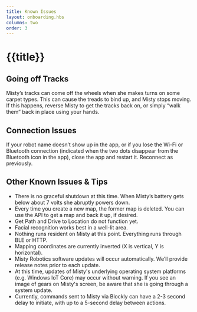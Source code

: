 ```yaml
---
title: Known Issues
layout: onboarding.hbs
columns: two
order: 3
---
```


# {{title}}

## Going off Tracks

Misty’s tracks can come off the wheels when she makes turns on some carpet types. This can cause the treads to bind up, and Misty stops moving. If this happens, reverse Misty to get the tracks back on, or simply “walk them” back in place using your hands.

## Connection Issues

If your robot name doesn’t show up in the app, or if you lose the Wi-Fi or Bluetooth connection (indicated when the two dots disappear from the Bluetooth icon in the app), close the app and restart it. Reconnect as previously.

## Other Known Issues & Tips

* There is no graceful shutdown at this time. When Misty’s battery gets below about 7 volts she abruptly powers down. 
* Every time you create a new map, the former map is deleted. You can use the API to get a map and back it up, if desired.
* Get Path and Drive to Location do not function yet.
* Facial recognition works best in a well-lit area. 
* Nothing runs resident on Misty at this point. Everything runs through BLE or HTTP.
* Mapping coordinates are currently inverted (X is vertical, Y is horizontal).
* Misty Robotics software updates will occur automatically. We’ll provide release notes prior to each update.
* At this time, updates of Misty's underlying operating system platforms (e.g. Windows IoT Core) may occur without warning. If you see an image of gears on Misty's screen, be aware that she is going through a system update.
* Currently, commands sent to Misty via Blockly can have a 2-3 second delay to initiate, with up to a 5-second delay between actions.
